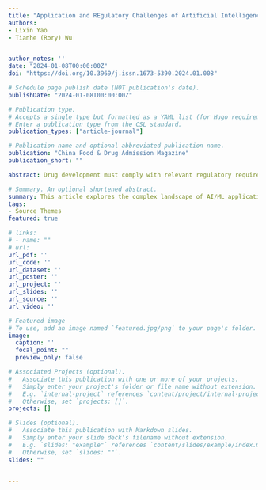 ```yaml
---
title: "Application and REgulatory Challenges of Artificial Intelligence/Machine Learning in Clinical Trials from the Perspectives of FDA Discussion, EMA Reflection Paper, and the Stakeholders’ Comments"
authors:
- Lixin Yao
- Tianhe (Rory) Wu


author_notes: ''
date: "2024-01-08T00:00:00Z"
doi: "https://doi.org/10.3969/j.issn.1673-5390.2024.01.008"

# Schedule page publish date (NOT publication's date).
publishDate: "2024-01-08T00:00:00Z"

# Publication type.
# Accepts a single type but formatted as a YAML list (for Hugo requirements).
# Enter a publication type from the CSL standard.
publication_types: ["article-journal"]

# Publication name and optional abbreviated publication name.
publication: "China Food & Drug Admission Magazine"
publication_short: ""

abstract: Drug development must comply with relevant regulatory requirements and be guided by the relevant guidances for industry developed by regulatory agencies, with reference to relevant use cases developed by regulatory agencies. The approval of new drugs must be based on evidence generated from clinical trials. With the continuous development of the biopharmaceutical industry, the complexity of clinical trials has increased. Merely increasing investment is insufficient to improve clinical trial efficiency, and addressing issues of low pipeline productivity and soaring costs. This paper explores the application and regulation challenges of artificial intelligence/machine learning (AI/ML) in clinical trials by analyzing the viewpoints of FDA discussion paper and EMA reflection paper and stakeholders’ comments.

# Summary. An optional shortened abstract.
summary: This article explores the complex landscape of AI/ML applications in clinical trials, shedding light on regulatory challenges through the lens of FDA discussions, EMA reflections, and stakeholder feedback.
tags:
- Source Themes
featured: true

# links:
# - name: ""
# url: 
url_pdf: ''
url_code: ''
url_dataset: ''
url_poster: ''
url_project: ''
url_slides: ''
url_source: ''
url_video: ''

# Featured image
# To use, add an image named `featured.jpg/png` to your page's folder. 
image:
  caption: ''
  focal_point: ""
  preview_only: false

# Associated Projects (optional).
#   Associate this publication with one or more of your projects.
#   Simply enter your project's folder or file name without extension.
#   E.g. `internal-project` references `content/project/internal-project/index.md`.
#   Otherwise, set `projects: []`.
projects: []

# Slides (optional).
#   Associate this publication with Markdown slides.
#   Simply enter your slide deck's filename without extension.
#   E.g. `slides: "example"` references `content/slides/example/index.md`.
#   Otherwise, set `slides: ""`.
slides: ""


---
```

<!-- 
{{% callout note %}}
Click the *Cite* button above to demo the feature to enable visitors to import publication metadata into their reference management software.
{{% /callout %}}

{{% callout note %}}
Create your slides in Markdown - click the *Slides* button to check out the example.
{{% /callout %}}

Add the publication's **full text** or **supplementary notes** here. You can use rich formatting such as including [code, math, and images](https://docs.hugoblox.com/content/writing-markdown-latex/). -->
